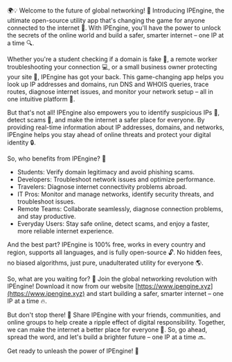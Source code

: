 🌍💡 Welcome to the future of global networking! 🚀 Introducing IPEngine, the ultimate open-source utility app that's changing the game for anyone connected to the internet 📡. With IPEngine, you'll have the power to unlock the secrets of the online world and build a safer, smarter internet – one IP at a time 🔍.

Whether you're a student checking if a domain is fake 👀, a remote worker troubleshooting your connection 💻, or a small business owner protecting your site 🏢, IPEngine has got your back. This game-changing app helps you look up IP addresses and domains, run DNS and WHOIS queries, trace routes, diagnose internet issues, and monitor your network setup – all in one intuitive platform 🔧.

But that's not all! IPEngine also empowers you to identify suspicious IPs 🚨, detect scams 💸, and make the internet a safer place for everyone. By providing real-time information about IP addresses, domains, and networks, IPEngine helps you stay ahead of online threats and protect your digital identity 🔒.

So, who benefits from IPEngine? 🤔

* Students: Verify domain legitimacy and avoid phishing scams.
* Developers: Troubleshoot network issues and optimize performance.
* Travelers: Diagnose internet connectivity problems abroad.
* IT Pros: Monitor and manage networks, identify security threats, and troubleshoot issues.
* Remote Teams: Collaborate seamlessly, diagnose connection problems, and stay productive.
* Everyday Users: Stay safe online, detect scams, and enjoy a faster, more reliable internet experience.

And the best part? IPEngine is 100% free, works in every country and region, supports all languages, and is fully open-source 🔓. No hidden fees, no biased algorithms, just pure, unadulterated utility for everyone 🌎.

So, what are you waiting for? 👀 Join the global networking revolution with IPEngine! Download it now from our website [https://www.ipengine.xyz](https://www.ipengine.xyz) and start building a safer, smarter internet – one IP at a time 🔥.

But don't stop there! 🎉 Share IPEngine with your friends, communities, and online groups to help create a ripple effect of digital responsibility. Together, we can make the internet a better place for everyone 💪. So, go ahead, spread the word, and let's build a brighter future – one IP at a time 🔜.

Get ready to unleash the power of IPEngine! 🚀